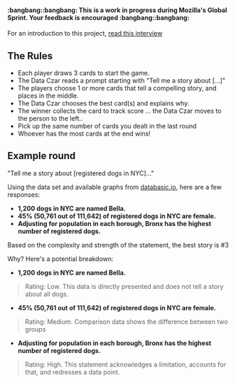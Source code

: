 <h4> :bangbang::bangbang: This is a work in progress during Mozilla's Global Sprint. Your feedback is encouraged :bangbang::bangbang: </h4>


For an introduction to this project, [read this interview](https://medium.com/read-write-participate/achieving-data-literacy-through-fun-and-games-15375156ebd5)


<h2> The Rules </h2>

* Each player draws 3 cards to start the game.
* The Data Czar reads a prompt starting with "Tell me a story about [...]"
* The players choose 1 or more cards that tell a compelling story, and places in the middle.
* The Data Czar chooses the best card(s) and explains why.
* The winner collects the card to track score
... the Data Czar moves to the person to the left..
* Pick up the same number of cards you dealt in the last round
* Whoever has the most cards at the end wins!


<h2> Example round </h2>
"Tell me a story about [registered dogs in NYC]..."

Using the data set and available graphs from [databasic.io](https://databasic.io/en/wtfcsv/results/59cdd3907088b42cdeca5fbf), here are a few responses:

* **1,200 dogs in NYC are named Bella.**
* **45% (50,761 out of 111,642) of registered dogs in NYC are female.**
* **Adjusting for population in each borough, Bronx has the highest number of registered dogs.**

Based on the complexity and strength of the statement, the best story is #3

Why? Here's a potential breakdown:

* **1,200 dogs in NYC are named Bella.**
> Rating: Low. This data is directly presented and does not tell a story about all dogs.

* **45% (50,761 out of 111,642) of registered dogs in NYC are female.**
> Rating: Medium. Comparison data shows the difference between two groups

* **Adjusting for population in each borough, Bronx has the highest number of registered dogs.**
> Rating: High. This statement acknowledges a limitation, accounts for that, and redresses a data point.
